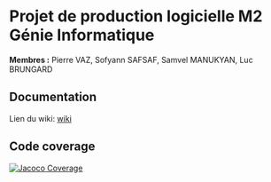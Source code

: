# Projet de production logicielle M2 Génie Informatique

**Membres :** Pierre VAZ, Sofyann SAFSAF, Samvel MANUKYAN, Luc BRUNGARD

## Documentation

Lien du wiki: [wiki](https://github.com/vaz8u/prodLogicielle/wiki)

## Code coverage

[![Jacoco Coverage](target/site/jacoco/jacoco.svg)](target/site/jacoco/index.html)


